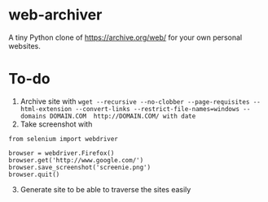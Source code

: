 # web-archiver
A tiny Python clone of https://archive.org/web/ for your own personal websites.

# To-do

1. Archive site with ```wget --recursive --no-clobber --page-requisites --html-extension --convert-links --restrict-file-names=windows --domains DOMAIN.COM  http://DOMAIN.COM/ with date```
2. Take screenshot with
```
from selenium import webdriver

browser = webdriver.Firefox()
browser.get('http://www.google.com/')
browser.save_screenshot('screenie.png')
browser.quit()
```
3. Generate site to be able to traverse the sites easily
